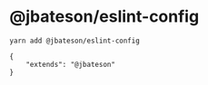 # @jbateson/eslint-config

`yarn add @jbateson/eslint-config`

```
{
    "extends": "@jbateson"
}
```
